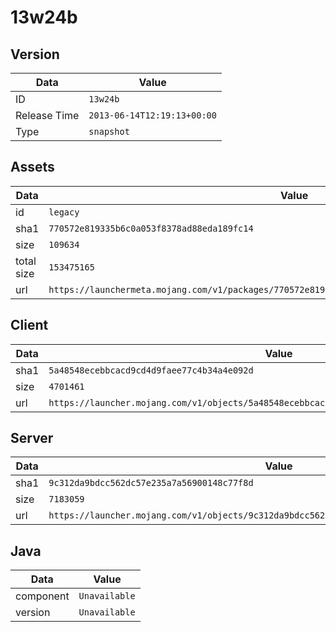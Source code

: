 # 13w24b

## Version

|**Data**        | **Value**                 |
|----------------|-------------------------|
| ID   | ```13w24b```   |
| Release Time   | ```2013-06-14T12:19:13+00:00```   |
| Type   | ```snapshot```   |

## Assets

|**Data**        | **Value**                 |
|----------------|-------------------------|
| id   | ```legacy```   |
| sha1   | ```770572e819335b6c0a053f8378ad88eda189fc14```   |
| size   | ```109634```   |
| total size  | ```153475165```  |
| url       | ```https://launchermeta.mojang.com/v1/packages/770572e819335b6c0a053f8378ad88eda189fc14/legacy.json``` |

## Client

|**Data**        | **Value**                 |
|----------------|-------------------------|
| sha1   | ```5a48548ecebbcacd9cd4d9faee77c4b34a4e092d```   |
| size   | ```4701461```   |
| url       | ```https://launcher.mojang.com/v1/objects/5a48548ecebbcacd9cd4d9faee77c4b34a4e092d/client.jar``` |

## Server

|**Data**        | **Value**                 |
|----------------|-------------------------|
| sha1   | ```9c312da9bdcc562dc57e235a7a56900148c77f8d```   |
| size   | ```7183059```   |
| url       | ```https://launcher.mojang.com/v1/objects/9c312da9bdcc562dc57e235a7a56900148c77f8d/server.jar``` |

## Java

|**Data**        | **Value**                 |
|----------------|-------------------------|
| component   | ```Unavailable```   |
| version   | ```Unavailable```   |